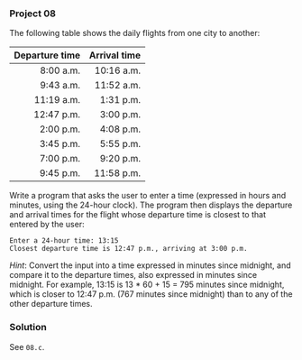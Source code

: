### Project 08

The following table shows the daily flights from one city to another:

| Departure time | Arrival time |
| -------------: | -----------: |
|      8:00 a.m. |   10:16 a.m. |
|      9:43 a.m. |   11:52 a.m. |
|     11:19 a.m. |    1:31 p.m. |
|     12:47 p.m. |    3:00 p.m. |
|      2:00 p.m. |    4:08 p.m. |
|      3:45 p.m. |    5:55 p.m. |
|      7:00 p.m. |    9:20 p.m. |
|      9:45 p.m. |   11:58 p.m. |

Write a program that asks the user to enter a time (expressed in hours and
minutes, using the 24-hour clock). The program then displays the departure and
arrival times for the flight whose departure time is closest to that entered by
the user:

```
Enter a 24-hour time: 13:15
Closest departure time is 12:47 p.m., arriving at 3:00 p.m.
```

_Hint_: Convert the input into a time expressed in minutes since midnight, and
compare it to the departure times, also expressed in minutes since midnight. For
example, 13:15 is 13 \* 60 + 15 = 795 minutes since midnight, which is closer to
12:47 p.m. (767 minutes since midnight) than to any of the other departure
times.

### Solution

See `08.c`.
